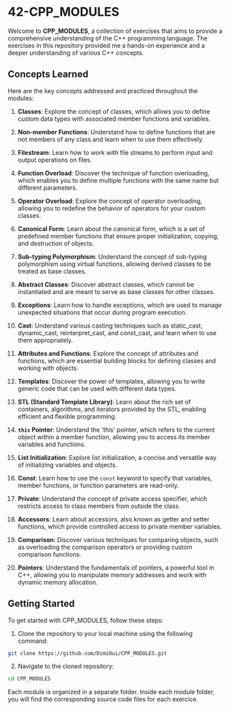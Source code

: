 # 42-CPP_MODULES

Welcome to **CPP_MODULES**, a collection of exercises that aims to provide a comprehensive understanding of the C++ programming language.
The exercises in this repository provided me a hands-on experience and a deeper understanding of various C++ concepts.

## Concepts Learned

Here are the key concepts addressed and practiced throughout the modules:

1. **Classes**: Explore the concept of classes, which allows you to define custom data types with associated member functions and variables.

2. **Non-member Functions**: Understand how to define functions that are not members of any class and learn when to use them effectively.

3. **Filestream**: Learn how to work with file streams to perform input and output operations on files.

4. **Function Overload**: Discover the technique of function overloading, which enables you to define multiple functions with the same name but different parameters.

5. **Operator Overload**: Explore the concept of operator overloading, allowing you to redefine the behavior of operators for your custom classes.

6. **Canonical Form**: Learn about the canonical form, which is a set of predefined member functions that ensure proper initialization, copying, and destruction of objects.

7. **Sub-typing Polymorphism**: Understand the concept of sub-typing polymorphism using virtual functions, allowing derived classes to be treated as base classes.

8. **Abstract Classes**: Discover abstract classes, which cannot be instantiated and are meant to serve as base classes for other classes.

9. **Exceptions**: Learn how to handle exceptions, which are used to manage unexpected situations that occur during program execution.

10. **Cast**: Understand various casting techniques such as static_cast, dynamic_cast, reinterpret_cast, and const_cast, and learn when to use them appropriately.

11. **Attributes and Functions**: Explore the concept of attributes and functions, which are essential building blocks for defining classes and working with objects.

12. **Templates**: Discover the power of templates, allowing you to write generic code that can be used with different data types.

13. **STL (Standard Template Library)**: Learn about the rich set of containers, algorithms, and iterators provided by the STL, enabling efficient and flexible programming.

14. **`this` Pointer**: Understand the 'this' pointer, which refers to the current object within a member function, allowing you to access its member variables and functions.

15. **List Initialization**: Explore list initialization, a concise and versatile way of initializing variables and objects.

16. **Const**: Learn how to use the `const` keyword to specify that variables, member functions, or function parameters are read-only.

17. **Private**: Understand the concept of private access specifier, which restricts access to class members from outside the class.

18. **Accessors**: Learn about accessors, also known as getter and setter functions, which provide controlled access to private member variables.

19. **Comparison**: Discover various techniques for comparing objects, such as overloading the comparison operators or providing custom comparison functions.

20. **Pointers**: Understand the fundamentals of pointers, a powerful tool in C++, allowing you to manipulate memory addresses and work with dynamic memory allocation.

## Getting Started
To get started with CPP_MODULES, follow these steps:

1. Clone the repository to your local machine using the following command:

```bash
git clone https://github.com/DimiOui/CPP_MODULES.git
```
2. Navigate to the cloned repository:

```bash
cd CPP_MODULES
```

Each module is organized in a separate folder. Inside each module folder, you will find the corresponding source code files for each exercice.
